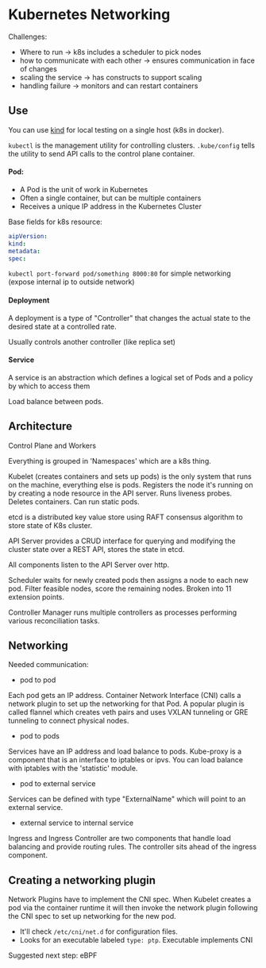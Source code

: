 # Kubernetes Networking

Challenges:

- Where to run -> k8s includes a scheduler to pick nodes
- how to communicate with each other -> ensures communication in face of changes
- scaling the service -> has constructs to support scaling
- handling failure -> monitors and can restart containers

## Use

You can use [kind](https://kind.sigs.k8s.io/) for local testing on a single host
(k8s in docker).

`kubectl` is the management utility for controlling clusters. `.kube/config`
tells the utility to send API calls to the control plane container.

#### Pod:

- A Pod is the unit of work in Kubernetes
- Often a single container, but can be multiple containers
- Receives a unique IP address in the Kubernetes Cluster

Base fields for k8s resource:

```yml
aipVersion:
kind:
metadata:
spec:
```

`kubectl port-forward pod/something 8000:80` for simple networking (expose internal ip to outside network)

#### Deployment

A deployment is a type of "Controller" that changes the actual state to the
desired state at a controlled rate.

Usually controls another controller (like replica set)

#### Service

A service is an abstraction which defines a logical set of Pods and a policy by
which to access them

Load balance between pods.

## Architecture

Control Plane and Workers

Everything is grouped in 'Namespaces' which are a k8s thing.

Kubelet (creates containers and sets up pods) is the only system that runs on
the machine, everything else is pods. Registers the node it's running on by
creating a node resource in the API server. Runs liveness probes. Deletes
containers. Can run static pods.

etcd is a distributed key value store using RAFT consensus algorithm to store
state of K8s cluster.

API Server provides a CRUD interface for querying and modifying the cluster
state over a REST API, stores the state in etcd.

All components listen to the API Server over http.

Scheduler waits for newly created pods then assigns a node to each new pod.
Filter feasible nodes, score the remaining nodes. Broken into 11 extension
points.

Controller Manager runs multiple controllers as processes performing various
reconciliation tasks.

## Networking

Needed communication:

- pod to pod

Each pod gets an IP address. Container Network Interface (CNI) calls a network
plugin to set up the networking for that Pod. A popular plugin is called flannel
which creates veth pairs and uses VXLAN tunneling or GRE tunneling to connect
physical nodes.

- pod to pods

Services have an IP address and load balance to pods. Kube-proxy is a component
that is an interface to iptables or ipvs. You can load balance with iptables
with the 'statistic' module.

- pod to external service

Services can be defined with type "ExternalName" which will point to an external
service.

- external service to internal service

Ingress and Ingress Controller are two components that handle load balancing and
provide routing rules. The controller sits ahead of the ingress component.

## Creating a networking plugin

Network Plugins have to implement the CNI spec. When Kubelet creates a pod via
the container runtime it will then invoke the network plugin following the CNI
spec to set up networking for the new pod.

- It'll check `/etc/cni/net.d` for configuration files.
- Looks for an executable labeled `type: ptp`. Executable implements CNI

Suggested next step: eBPF
